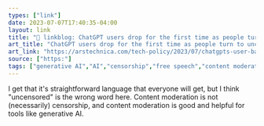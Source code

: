 ```yaml
---
types: ["link"]
date: 2023-07-07T17:40:35-04:00
layout: link
title: "🔗 linkblog: ChatGPT users drop for the first time as people turn to uncensored chatbots | Ars Technica'"
art_title: "ChatGPT users drop for the first time as people turn to uncensored chatbots | Ars Technica"
art_link: "https://arstechnica.com/tech-policy/2023/07/chatgpts-user-base-shrank-after-openai-censored-harmful-responses/"
source: ["https:"]
tags: ["generative AI","AI","censorship","free speech","content moderation"]
---
```

I get that it's straightforward language that everyone will get, but I think "uncensored" is the wrong word here. Content moderation is not (necessarily) censorship, and content moderation is good and helpful for tools like generative AI.  
 
